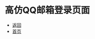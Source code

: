 # 高仿QQ邮箱登录页面

- [返回](https://github.com/karl1901/studyword/tree/master/%E5%A4%A7%E4%B8%80%E5%AD%A6%E4%B9%A0%E7%9F%A5%E8%AF%86%E7%82%B9/web/README.md)
- [首页](https://github.com/karl1901/studyword/blob/master/README.md)  
